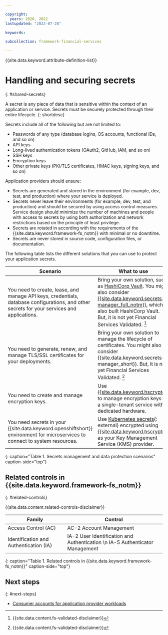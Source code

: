 ```yaml
---

copyright:
  years: 2020, 2022
lastupdated: "2022-07-28"

keywords: 

subcollection: framework-financial-services

---
```


{{site.data.keyword.attribute-definition-list}}

# Handling and securing secrets
{: #shared-secrets}

A secret is any piece of data that is sensitive within the context of an application or service. Secrets must be securely protected through their entire lifecycle.
{: shortdesc}

Secrets include all of the following but are not limited to:

* Passwords of any type (database logins, OS accounts, functional IDs, and so on)
* API keys
* Long-lived authentication tokens (OAuth2, GitHub, IAM, and so on)
* SSH keys
* Encryption keys
* Other private keys (PKI/TLS certificates, HMAC keys, signing keys, and so on)

Application providers should ensure:

* Secrets are generated and stored in the environment (for example, dev, test, and production) where your service is deployed.
* Secrets never leave their environments (for example, dev, test, and production) and should be secured by using access control measures. Service design should minimize the number of machines and people with access to secrets by using both authorization and network restrictions based on the principle of least privilege.
* Secrets are rotated in according with the requirements of the {{site.data.keyword.framework-fs_notm}} with minimal or no downtime.
* Secrets are never stored in source code, configuration files, or documentation.

The following table lists the different solutions that you can use to protect your application secrets.



| Scenario | What to use |
| --- | --- |
| You need to create, lease, and manage API keys, credentials, database configurations, and other secrets for your services and applications. | Bring your own solution, such as [HashiCorp Vault](https://vaultproject.io/). You might also consider [{{site.data.keyword.secrets-manager_full_notm}}](/docs/secrets-manager?topic=secrets-manager-getting-started), which is also built HashiCorp Vault. But, it is not yet Financial Services Validated. [^tabletext-1]  |
| You need to generate, renew, and manage TLS/SSL certificates for your deployments. | Bring your own solution to manage the lifecycle of certificates. You might also consider {{site.data.keyword.secrets-manager_short}}. But, it is not yet Financial Services Validated. [^tabletext-2] |
| You need to create and manage encryption keys. | Use [{{site.data.keyword.hscrypto}}](/docs/hs-crypto?topic=hs-crypto-overview) to manage encryption keys in a single-tenant service with dedicated hardware. |
| You need secrets in your {{site.data.keyword.openshiftshort}} environment for microservices to connect to system resources. | Use [Kubernetes secrets](https://kubernetes.io/docs/concepts/configuration/secret/){: external} encrypted using [{{site.data.keyword.hscrypto}}](/docs/openshift?topic=openshift-encryption#keyprotect) as your Key Management Service (KMS) provider. |
{: caption="Table 1. Secrets management and data protection scenarios" caption-side="top"}

[^tabletext-1]: {{site.data.content.fs-validated-disclaimer}}

[^tabletext-2]: {{site.data.content.fs-validated-disclaimer}}



## Related controls in {{site.data.keyword.framework-fs_notm}} 
{: #related-controls}

{{site.data.content.related-controls-disclaimer}}

| Family              | Control                                           |
|---------------------|---------------------------------------------------|
| Access Control (AC) | AC-2 Account Management  |
| Identification and Authentication (IA)  | IA-2 User Identification and Authentication \n IA-5 Authenticator Management  |
{: caption="Table 1. Related controls in {{site.data.keyword.framework-fs_notm}}" caption-side="top"}

## Next steps
{: #next-steps}

* [Consumer accounts for application provider workloads](/docs/allowlist/framework-financial-services?topic=framework-financial-services-shared-account-consumer)
